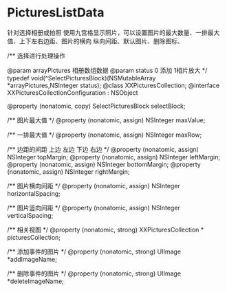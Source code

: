 # PicturesListData
针对选择相册或拍照 使用九宫格显示照片，可以设置图片的最大数量、一排最大值、上下左右边距、图片的横向 纵向间距、默认图片、删除图标、

/**
 选择进行处理操作

 @param arrayPictures 相册数组数据
 @param status 0 添加 1相片放大
 */
typedef void(^SelectPicturesBlock)(NSMutableArray *arrayPictures,NSInteger status);
@class XXPicturesCollection;
@interface XXPicturesCollectionConfiguration : NSObject

@property (nonatomic, copy) SelectPicturesBlock selectBlock;

/**
 图片最大值
 */
@property (nonatomic, assign) NSInteger maxValue;


/**
 一排最大值
 */
@property (nonatomic, assign) NSInteger maxRow;


/**
 边距的间距 上边 左边 下边 右边
 */
@property (nonatomic, assign) NSInteger topMargin;
@property (nonatomic, assign) NSInteger leftMargin;
@property (nonatomic, assign) NSInteger bottomMargin;
@property (nonatomic, assign) NSInteger rightMargin;


/**
 图片横向间距
 */
@property (nonatomic, assign) NSInteger horizontalSpacing;

/**
 图片竖向间距
 */
@property (nonatomic, assign) NSInteger verticalSpacing;


/**
 相关视图
 */
@property (nonatomic, strong) XXPicturesCollection * picturesCollection;

/**
 添加事件的图片
 */
@property (nonatomic, strong) UIImage *addImageName;


/**
 删除事件的图片
 */
@property (nonatomic, strong) UIImage *deleteImageName;

